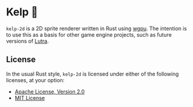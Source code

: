 # Kelp 🌿

`kelp-2d` is a 2D sprite renderer written in Rust using [wgpu](https://github.com/gfx-rs/wgpu).
The intention is to use this as a basis for other game engine projects, such as future versions of [Lutra](https://github.com/emmyleaf/Lutra).

## License

In the usual Rust style, `kelp-2d` is licensed under either of the following licenses, at your option:

* [Apache License, Version 2.0](LICENSE-APACHE)
* [MIT License](LICENSE-MIT)
